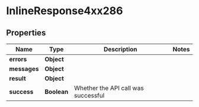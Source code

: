 # InlineResponse4xx286

## Properties
Name | Type | Description | Notes
------------ | ------------- | ------------- | -------------
**errors** | **Object** |  | 
**messages** | **Object** |  | 
**result** | **Object** |  | 
**success** | **Boolean** | Whether the API call was successful | 
